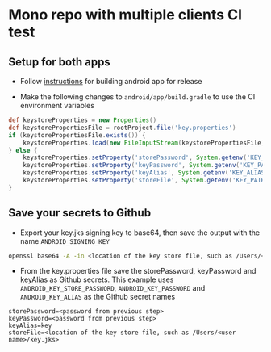 # Mono repo with multiple clients CI test

## Setup for both apps

- Follow [instructions](https://flutter.dev/docs/deployment/android) for building android app for release

- Make the following changes to `android/app/build.gradle` to use the CI environment variables

```gradle
def keystoreProperties = new Properties()
def keystorePropertiesFile = rootProject.file('key.properties')
if (keystorePropertiesFile.exists()) {
    keystoreProperties.load(new FileInputStream(keystorePropertiesFile))
} else {
    keystoreProperties.setProperty('storePassword', System.getenv('KEY_STORE_PASSWORD'));
    keystoreProperties.setProperty('keyPassword', System.getenv('KEY_PASSWORD'));
    keystoreProperties.setProperty('keyAlias', System.getenv('KEY_ALIAS'));
    keystoreProperties.setProperty('storeFile', System.getenv('KEY_PATH'));
}
```

## Save your secrets to Github

- Export your key.jks signing key to base64, then save the output with the name `ANDROID_SIGNING_KEY`

```bash
openssl base64 -A -in <location of the key store file, such as /Users/<user name>/key.jks>
```

- From the key.properties file save the storePassword, keyPassword and keyAlias as Github secrets. This example uses `ANDROID_KEY_STORE_PASSWORD`, `ANDROID_KEY_PASSWORD` and `ANDROID_KEY_ALIAS` as the Github secret names

```properties
storePassword=<password from previous step>
keyPassword=<password from previous step>
keyAlias=key
storeFile=<location of the key store file, such as /Users/<user name>/key.jks>
```
